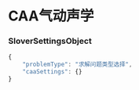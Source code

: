 # CAA气动声学

### SloverSettingsObject

```javascript
{
    "problemType": "求解问题类型选择",
    "caaSettings": {}
}
```


